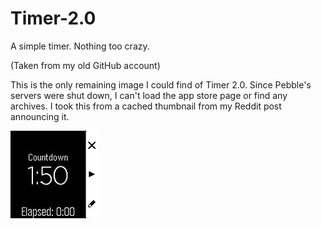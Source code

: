 # Timer-2.0
A simple timer. Nothing too crazy.

(Taken from my old GitHub account)

This is the only remaining image I could find of Timer 2.0. Since Pebble's servers were shut down, I can't load the app store page or find any archives. I took this from a cached thumbnail from my Reddit post announcing it.

![alt text](timer2.jpg "timer2")